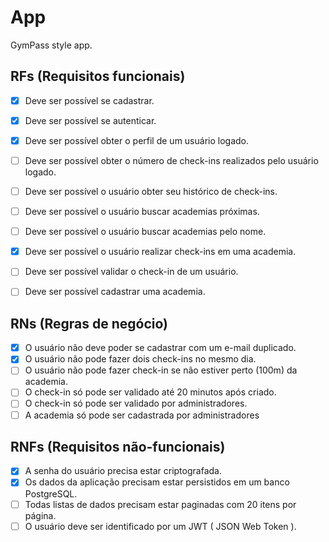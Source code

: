 # App

GymPass style app.

## RFs (Requisitos funcionais)

- [x] Deve ser possível se cadastrar.
- [x] Deve ser possível se autenticar.
- [x] Deve ser possível obter o perfil de um usuário logado.
- [ ] Deve ser possível obter o número de check-ins realizados pelo usuário logado.
- [ ] Deve ser possível o usuário obter seu histórico de check-ins.
- [ ] Deve ser possível o usuário buscar academias próximas.
- [ ] Deve ser possível o usuário buscar academias pelo nome.
- [x] Deve ser possível o usuário realizar check-ins em uma academia.
- [ ] Deve ser possível validar o check-in de um usuário.
- [ ] Deve ser possível cadastrar uma academia.


## RNs (Regras de negócio)

- [x] O usuário não deve poder se cadastrar com um e-mail duplicado.
- [x] O usuário não pode fazer dois check-ins no mesmo dia.
- [ ] O usuário não pode fazer check-in se não estiver perto (100m) da academia.
- [ ] O check-in só pode ser validado até 20 minutos após criado.
- [ ] O check-in só pode ser validado por administradores.
- [ ] A academia só pode ser cadastrada por administradores

## RNFs (Requisitos não-funcionais)

- [x] A senha do usuário precisa estar criptografada.
- [x] Os dados da aplicação precisam estar persistidos em um banco PostgreSQL.
- [ ] Todas listas de dados precisam estar paginadas com 20 itens por página.
- [ ] O usuário deve ser identificado por um JWT ( JSON Web Token ).